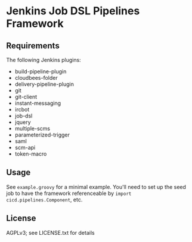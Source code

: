 Jenkins Job DSL Pipelines Framework
===================================

Requirements
------------
The following Jenkins plugins:

- build-pipeline-plugin
- cloudbees-folder
- delivery-pipeline-plugin
- git
- git-client
- instant-messaging
- ircbot
- job-dsl
- jquery
- multiple-scms
- parameterized-trigger
- saml
- scm-api
- token-macro

Usage
-----
See `example.groovy` for a minimal example. You'll need to set up the seed job
to have the framework referenceable by `import cicd.pipelines.Component`, etc.

License
-------
AGPLv3; see LICENSE.txt for details
